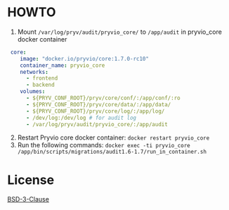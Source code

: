 # HOWTO

1. Mount `/var/log/pryv/audit/pryvio_core/` to `/app/audit` in pryvio_core docker container

```yaml
 core:
    image: "docker.io/pryvio/core:1.7.0-rc10"
    container_name: pryvio_core
    networks:
      - frontend
      - backend
    volumes:
      - ${PRYV_CONF_ROOT}/pryv/core/conf/:/app/conf/:ro
      - ${PRYV_CONF_ROOT}/pryv/core/data/:/app/data/
      - ${PRYV_CONF_ROOT}/pryv/core/log/:/app/log/
      - /dev/log:/dev/log # for audit log
      - /var/log/pryv/audit/pryvio_core/:/app/audit
```

2. Restart Pryvio core docker container: `docker restart pryvio_core`
3. Run the following commands: `docker exec -ti pryvio_core /app/bin/scripts/migrations/audit1.6-1.7/run_in_container.sh`


# License

[BSD-3-Clause](LICENSE)
